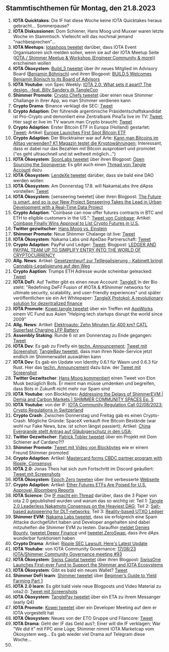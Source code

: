 ## Stammtischthemen für Montag, den 21.8.2023

1. **IOTA Quicktakes**: Die IF hat diese Woche keine IOTA Quicktakes heraus gebracht... Sommerpause?
2. **IOTA Diskussionen**: Dom Schiener, Hans Moog und Muxxer waren letzte Woche im Stammtisch. Vielleicht will das nochmal jemand "nachbesprechen"...
3. **IOTA Meetups**: [Iotashops tweetet](https://twitter.com/iotashop/status/1690662972815732736?s=20) darüber, dass IOTA Event Organisatoren sich melden sollen, wenn sie auf der IOTA Meetup Seite ([IOTA / Shimmer Meetup & Workshop (Engineer,Community & more)](https://twitter.com/iotashop/status/1690662972815732736?s=20)) erscheinen wollen
4. **IOTA Ökosystem**: [Build_5 tweetet](https://twitter.com/build5tech/status/1691329716534583296?s=20) über ihr neues Mitglied im Advisory Board ([Benjamin Böhnisch](https://twitter.com/BenBoenisch)) und ihren Blogpost: [BUILD.5 Welcomes Benjamin Bönisch to its Board of Advisors](https://build5.com/blog/benjamin-bonisch/)
5. **IOTA Youtube**: von Spec Weekly: [IOTA 2.0: What sets it apart? The design. -feat. Billy Sanders @ TangleCon](https://www.youtube.com/watch?v=t6pY9hEhYn0)
6. **Shimmer Promote**: [Crypto Chefs tweetet](https://twitter.com/cryptochefs_io/status/1691117675437514752?s=20) über einen neue Shimmer Challange in ihrer App, wo man Shimmer verdienen kann
7. **Crypto Drama**: Binance verklagt die SEC: [Tweet](https://twitter.com/WatcherGuru/status/1691322632048693249?s=20)
8. **Crypto Adaption**: Der führende argentinische Präsidentschaftskandidat ist Pro-Crypto und demonliert eine Zentralbank PinaTa live im TV: [Tweet](https://twitter.com/BTC_Culture/status/1691254399002185728?s=20); Hier sagt er live im TV warum man Crypto braucht: [Tweet](https://twitter.com/coinbureau/status/1691342406661160960?s=20)
9. **Crypto Adaption**: Erster Bitcoin ETF in Europa (Holland) gestartet: [Tweet](https://twitter.com/tedtalksmacro/status/1691414249225023489?s=20); Artikel: [Europe Launches First Spot Bitcoin ETF](https://watcher.guru/news/europe-launches-first-spot-bitcoin-etf)
10. **Crypto Adaption**: Der Blocktrainer war auf Arte: [Kann man Bitcoins im Alltag verwenden? K1 Magazin testet die Kryptowährungen](https://www.joyn.de/mediatheken/kabel-eins?utm_source=p7s1_campaigns_youtube_non_paid&utm_medium=avod&utm_campaign=k1_mediathek&utm_creative=youtube_description); Interessant, dass er dabei nur das Bezahlen mit Bitcoin ausprobiert und promotet ("es geht ultraschnell und ist weltweit möglich...")
11. **IOTA Ökosystem**: [SoonLabs tweetet](https://twitter.com/soon_labs/status/1691687647302045762?s=20) über ihren Blogpost: [Open Sourcing the Soonaverse](https://soonlabs.medium.com/open-sourcing-the-soonaverse-ae189da3cfa1); Es gibt auch einen [Thread von Tangle Account](https://twitter.com/TangleAcctant/status/1691806663798374742?s=20) dazu
12. **IOTA Ökosystem**: [LendeXe tweetet](https://twitter.com/LendeXeFinance/status/1691562653120922062?s=20) darüber, dass sie bald eine DAO werden wollen
13. **IOTA Ökosystem**: Am Donnerstag 17.8. will NakamaLabs ihre dApss vorstellen: [Tweet](https://twitter.com/Nakama_Labs/status/1691472360090619904?s=20)
14. **IOTA Ökosystem**: [senseering tweetet] über ihren Blogpost: [The Future is smart, and so is our New Project Senseering Takes the Lead in Urban Development with a Real-Time Data Project](https://medium.com/senseering/the-future-is-smart-and-so-is-our-new-project-17ec9cb0ad1)
15. **Crypto Adaption**: "Coinbase can now offer futures contracts in BTC and ETH to eligible customers in the US.": [Tweet von Coinbase](https://twitter.com/coinbase/status/1691751814004175204?s=20); Artikel: [Coinbase Finally Wins Approval to List Crypto Futures in U.S.](https://www.coindesk.com/business/2023/08/16/coinbase-finally-wins-approval-to-list-crypto-futures-in-us/?utm_campaign=coindesk_main&utm_term=organic&utm_content=editorial&utm_medium=social&utm_source=twitter)
16. **Twitter gezwitscher**: [Hans Moog vs. Einstein](https://twitter.com/hus_qy/status/1691770887169519957?s=20)
17. **Shimmer Promote**: Neue Shimmer Chalange ist live: [Tweet](https://twitter.com/CryptonaireApp/status/1691766501907509387?s=20)
18. **IOTA Ökosystem**: Nakama Labs und ApeDao Partnerschaft: [Tweet](https://twitter.com/Nakama_Labs/status/1691796974566080586?s=20)
19. **Crypto Adaption**: PayPal und Ledger: [Tweet](https://twitter.com/Ledger/status/1691798467520139338?s=20); Blogpost: [LEDGER AND PAYPAL TEAM UP TO SIMPLIFY ENTRY INTO THE WORLD OF CRYPTOCURRENCY](https://www.ledger.com/ledger-and-paypal-team-up-to-simplify-entry-into-the-world-of-cryptocurrency)
20. **Allg. News**: Artikel: [Gesetzentwurf zur Teillegalisierung - Kabinett bringt Cannabis-Legalisierung auf den Weg](https://www.tagesschau.de/inland/innenpolitik/cannabis-legalisierung-kritik-102.html)
21. **Crypto Aaption**: Trumps ETH Adresse wurde scheinbar geleacked: [Tweet](https://twitter.com/hoss_crypto/status/1691889710505886146?s=20)
22. **IOTA DeFi**: Auf Twitter gibt es einen neue Account: [TangleX](https://twitter.com/tangleXfusion) In der Bio steht: "Redefining DeFi! Fusion of #IOTA & #Shimmer networks for ultimate security, scalability, and user-friendly experiences" und später veröffentlichen sie ein Art Whitepaper: [TangleX Protokol: A revolutionary solution for dezentralized finance](https://www.theblock.co/post/246140/mastercard-cbdc-ripple-consensys?utm_source=twitter&utm_medium=social)
23. **IOTA Promote**: [Kowei.tangle tweetet](https://twitter.com/kowei1995/status/1692061393833656551?s=20) über ein Treffen mit [AppWorks](https://twitter.com/AppWorks) einem VC Fund aus Asien "Helping tech startups disrupt the world since 2009"
24. **Allg. News**: Artikel: [Elektroauto: Zehn Minuten für 400 km? CATL Superfast Charging LFP Battery](https://www.heise.de/news/Elektroauto-Zehn-Minuten-fuer-400-km-CATL-Superfast-Charging-LFP-Battery-9245780.html)
25. **Assembly Staking**: Runde 6 ist am Donnerstag zu Ende gegangen: [Tweet](https://twitter.com/assembly_net/status/1692164131623731201?s=20)
26. **IOTA Dev**: Es gab zu Firefly ein [techn. Announcement](https://discord.com/channels/397872799483428865/800810467928309790/1141764964823072788); [Tweet mit Screenshot](https://twitter.com/Vrom14286662/status/1692228674563523044?s=20); [TangleBay tweetet](https://twitter.com/tanglebay/status/1692206376586539411?s=20), dass man ihren Node-Service jetzt endlich im Shimmerwallet auswählen kann
27. **IOTA Dev**: Es gab ein Update von Identity 0.6.1 für Wasm und 0.6.3 für Rust. Hier das [techn. Announcement](https://discord.com/channels/397872799483428865/800810467928309790/1141766542606991390) dazu bzw. der [Tweet mit Screenshot](https://twitter.com/Vrom14286662/status/1692228879006495132?s=20)
28. **Twitter Gezwitscher**: [Hans Moog kommentiert](https://twitter.com/hus_qy/status/1692197262561026382?s=20) einen Tweet von Elon Musk bezüglich Bots. Er meint man müsse umdenken und begreifen, dass Bots in Zukunft nicht mehr nur Spam sind
29. **IOTA Youtube**: von Blockbytes: [Addressing the Delays of ShimmerEVM | Demia and Carbon Markets | SHIMMER COMMUNITY SPACES Ep. 5](https://www.youtube.com/watch?v=i4bJJBXPaYs)
30. **IOTA Youtube**: von der IF: [IOTA Community Regulation Call 02/08/2023: Crypto Regulations in Switzerland](https://www.youtube.com/watch?v=0GOog4TBKqY&t=1s)
31. **Crypto Crash**: Zwischen Donnerstag und Freitag gab es einen Crypto-Crash. Mögliche Gründe: SpaceX verkauft ihre Bitcoin Bestände (war wohl nur Fake News, bzw. ist schon längst passiert); Artikel: [China Evergrande stellt Antrag auf Gläubigerschutz in den USA](https://www.handelsblatt.com/finanzen/immobilien/immobilien-china-evergrande-stellt-antrag-auf-glaeubigerschutz-in-den-usa/29338668.html);
32. **Twitter Gezwitscher**: [Patrick Tobler tweetet](https://twitter.com/Padierfind/status/1692158536040567067?s=20) über ein Projekt mit Dom Schiener auf Cardano?!?
33. **Shimmer Promote**: [Tweet mit Video von Blockbytes](https://twitter.com/blockbytescom/status/1692176144060354706?s=20) wie er einem Freund Shimmer promoted
34. **Crypto Adaption**: Artikel: [Mastercard forms CBDC partner program with Ripple, Consensys](https://www.theblock.co/post/246140/mastercard-cbdc-ripple-consensys?utm_source=twitter&utm_medium=social)
35. **IOTA 2.0**: Jonas Theis hat sich zum Fortschritt im Discord geäußert: [Tweet mit Screenshots](https://twitter.com/Vrom14286662/status/1692402220287848930?s=20)
36. **IOTA Ökosystem**: [Epoch Zero tweeten](https://twitter.com/Epoch_0/status/1692263028601835889?s=20) über ihre verbesserte [Webseite](https://nft.epochzero.io/)
37. **Crypto Adaption**: Artikel: [Ether Futures ETFs Are Poised for U.S. Approval, Bloomberg Reports](https://www.coindesk.com/markets/2023/08/17/ether-futures-etfs-are-poised-for-us-approval-bloomberg-reports/?utm_term=organic&utm_source=twitter&utm_medium=social&utm_content=editorial&utm_campaign=coindesk_main)
38. **IOTA Science**: Die [IF macht ein Thread](https://twitter.com/iota/status/1692476433719869702?s=20) darüber, dass die 3 Paper von iota 2.0 gepublished wurden und warum das so wichtig ist: Teil 1: [Tangle 2.0 Leaderless Nakamoto Consensus on the Heaviest DAG](https://arxiv.org/abs/2205.02177); Teil 2: [Salt-based autopeering for DLT-networks](https://arxiv.org/abs/2111.02055); Teil 3: [Reality-based UTXO Ledger](https://dl.acm.org/doi/10.1145/3616022)
39. **Shimmer EVM**: [Nakama Labs tweetet](https://twitter.com/Nakama_Labs/status/1692476440045101113?s=20), dass sie erfolgreich eine Spam Attacke durchgeführt haben und Developer angehalten sind dabei mitzuhelfen die Shimmer EVM zu testen. Daraufhin [meldet Genies Bounty](https://twitter.com/Genies_Bounty/status/1692478005958857072?s=20), [tweetet Deepr Finance](https://twitter.com/DeeprFinance/status/1692476976764731584?s=20) und [tweetet ZeroSwap](https://twitter.com/ZeroSwapNFT/status/1692501294143901837?s=20), dass ihre dAps wunderbar funktioniert haben 
40. **Crypto Drama**: Artikel: [Ripple SEC Lawsuit: Here's Latest Update](https://u.today/ripple-sec-lawsuit-heres-latest-update)
41. **IOTA Youtube**: von IOTA Community Governance: [17/08/23 IOTA/Shimmer Community Governance meeting #93](https://www.youtube.com/watch?v=8ix2jQZ0YEk)
42. **IOTA Ökosystem**: [Swiss Capital tweetet](https://twitter.com/Swissonecapital/status/1692518318945530181?s=20) über ihren Blogpost: [SwissOne Launches First-ever Fund to Support the Shimmer and IOTA Ecosystems](https://seekingalpha.com/pr/19380492-swissone-launches-first-ever-fund-to-support-shimmer-and-iota-ecosystems)
43. **IOTA Ökosystem**: Gibt es bald ein neues Wallet? [Tweet](https://twitter.com/roskis_/status/1692739091417174026?s=20)
44. **Shimmer DeFi learn**: [Shimmer tweetet](https://twitter.com/shimmernet/status/1692627428307284201?s=20) über [Beginner’s Guide to Yield Farming Part 1](https://coinmarketcap.com/community/articles/64d9e3d662115c7ccfb3c1bf/)
45. **IOTA 2.0 learn**: Es gibt bald viele neue Blogposts und Video Material zu iota2.0: [Tweet mit Screenshots](https://twitter.com/Vrom14286662/status/1692586060839075968?s=20)
46. **IOTA Ökosystem**: [TanglePay tweetet](https://twitter.com/tanglepaycom/status/1692561771343577322?s=20) über ein ETA zu ihrem Messanger (early Q4)
47. **IOTA Promote**: [Kowei tweetet](https://twitter.com/kowei1995/status/1692849829490393304?s=20) über ein Developer Meeting auf dem er IOTA vorgestellt hat
48. **IOTA Ökosystem**: Neues von der ETO Gruppe und Filancore: [Tweet](https://twitter.com/_JeffR/status/1692969344136077527?s=20)
49. **IOTA Drama**: Geht der IF das Geld aus?; Einer will die IF verklagen; War "We did it" mit FPC eine Lüge; Shimmer nimmt IOTA Marketcap vom Ökosystem weg... Es gab wieder viel Drama auf Telegram diese Woche...
50. 
